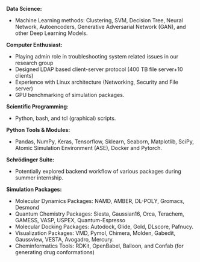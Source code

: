 **Data Science:** 
* Machine Learning methods: Clustering, SVM, Decision Tree, Neural Network, Autoencoders, Generative Adversarial Network (GAN), and other Deep Learning Models.

**Computer Enthusiast:** 
* Playing admin role in troubleshooting system related issues in our research group
* Designed LDAP based client-server protocol (400 TB file server+10 clients)
* Experience with Linux architecture (Networking, Security and File server)
* GPU benchmarking of simulation packages.

**Scientific Programming:**
* Python, bash, and tcl (graphical) scripts.

**Python Tools & Modules:**
* Pandas, NumPy, Keras, Tensorflow, Sklearn, Seaborn, Matplotlib, SciPy, Atomic Simulation Environment (ASE), Docker and Pytorch.

**Schrödinger Suite:**
* Potentially explored backend workflow of various packages during summer internship. 

**Simulation Packages:**

* Molecular Dynamics Packages: NAMD, AMBER, DL-POLY, Gromacs, Desmond
* Quantum Chemistry Packages: Siesta, Gaussian16, Orca, Terachem, GAMESS, VASP, USPEX, Quantum-Espresso
* Molecular Docking Packages: Autodock, Glide, Gold, DLscore, Pafnucy. 
* Visualization Packages: VMD, Pymol, Chimera, Molden, Gabedit, Gaussview, VESTA, Avogadro, Mercury. 
* Cheminformatics Tools: RDKit, OpenBabel, Balloon, and Confab (for generating drug conformations)
